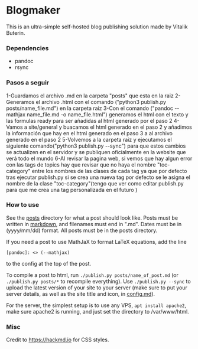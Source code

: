 # Blogmaker

This is an ultra-simple self-hosted blog publishing solution made by Vitalik Buterin.

### Dependencies

* pandoc
* rsync

### Pasos a seguir
1-Guardamos el archivo .md en la carpeta "posts" que esta en la raiz
2-Generamos el archivo .html con el comando ("python3 publish.py posts/name_file.md") en la carpeta raiz
3-Con el comando ("pandoc --mathjax name_file.md -o name_file.html") generamos el html con el texto y las formulas ready para ser añadidas al html generado por el paso 2
4-Vamos a site/general y buacamos el html generado en el paso 2 y añadimos la información que hay en el html generado en el paso 3 a al archivo generado en el paso 2
5-Volvemos a la carpeta raiz y ejecutamos el siguiente comando("python3 publish.py --sync") para que estos cambios se actualizen en el servidor y se publiquen oficialmente en la website que verá todo el mundo
6-Al revisar la pagina web, si vemos que hay algun error con las tags de topics hay que revisar que no haya el nombre "toc-category" entre los nombres de las clases de cada tag ya que por defecto tras ejecutar publish.py
si se crea una nueva tag por defecto se le asigna el nombre de la clase "toc-category"(tengo que ver como editar publish.py para que me crea una tag personalizada en el futuro )
### How to use

See the [posts](./posts) directory for what a post should look like. Posts must be written in [markdown](https://daringfireball.net/projects/markdown/syntax), and filenames must end in ".md". Dates must be in (yyyy/mm/dd) format. All posts must be in the posts directory.

If you need a post to use MathJaX to format LaTeX equations, add the line

```
[pandoc]: <> (--mathjax)
```

to the config at the top of the post.

To compile a post to html, run `./publish.py posts/name_of_post.md` (or `./publish.py posts/*` to recompile everything). Use `./publish.py --sync` to upload the latest version of your site to your server (make sure to put your server details, as well as the site title and icon, in [config.md](./config.md)).

For the server, the simplest setup is to use any VPS, `apt install apache2`, make sure apache2 is running, and just set the directory to /var/www/html.

### Misc

Credit to https://hackmd.io for CSS styles.

